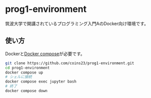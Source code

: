 # prog1-environment

筑波大学で開講されているプログラミング入門AのDocker向け環境です。

## 使い方

Dockerと[Docker compose](https://docs.docker.jp/v1.12/compose/install.html)が必要です。

```bash
git clone https://github.com/coins23/prog1-environment.git
cd prog1-environment
docker compose up
# シェルに接続
docker compose exec jupyter bash
# 終了
docker compose down
```